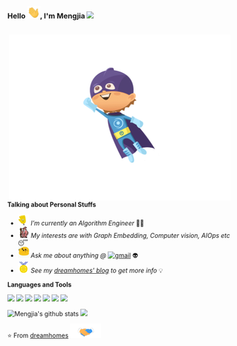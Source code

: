 ###  Hello <img src="https://github.com/SatYu26/SatYu26/blob/master/Assets/Hi.gif" width="29px">, I'm Mengjia <img src="https://media.giphy.com/media/VgCDAzcKvsR6OM0uWg/giphy.gif" width="50">

<br />
<img src="https://github.com/SatYu26/SatYu26/blob/master/Assets/super-kid.gif" alt="Super Kid" align="right" width="500">

**Talking about Personal Stuffs**

- <img alt="GIF" src="https://github.com/SatYu26/SatYu26/blob/master/Assets/wave.gif" width="25vw" /> *I’m currently an Algorithm Engineer* 👨‍💻
- <img alt="GIF" src="https://github.com/SatYu26/SatYu26/blob/master/Assets/gandalf_parrot.gif" width="25vw" /> *My interests are with Graph Embedding, Computer vision, AIOps etc* 😴
- <img alt="GIF" src="https://github.com/SatYu26/SatYu26/blob/master/Assets/happy.gif" width="25vw" /> *Ask me about anything @*  [![gmail](https://img.shields.io/badge/-Gmail-c14438?style=flat-square&logo=Gmail&logoColor=white&link=mailto:shenmj13@gmail.com)](mailto:shenmj13@gmail.com) 👽
- <img alt="GIF" src="https://github.com/SatYu26/SatYu26/blob/master/Assets/Medal.gif" width="25vw" /> *See my [dreamhomes' blog](https://dreamhomes.github.io/) to get more info* 💡


**Languages and Tools**  

<code><a href="https://www.python.org/" target="_blank"><img height="40" src="https://www.vectorlogo.zone/logos/python/python-ar21.svg"></a></code>
<code><a href="https://pytorch.org/" target="_blank"><img height="40" src="https://www.vectorlogo.zone/logos/pytorch/pytorch-ar21.svg"></a></code>
<code><a href="https://www.linux.org/" target="_blank"><img height="40" src="https://www.vectorlogo.zone/logos/linux/linux-ar21.svg"></a></code>
<code><a href="https://www.scala-lang.org/" target="_blank"><img height="40" src="https://www.vectorlogo.zone/logos/scala-lang/scala-lang-ar21.svg"></a></code>
<code><a href="https://www.docker.com/" target="_blank"><img height="40" src="https://www.vectorlogo.zone/logos/docker/docker-official.svg"></a></code>
<code><a href="https://kubernetes.io/" target="_blank"><img height="40" src="https://www.vectorlogo.zone/logos/kubernetes/kubernetes-ar21.svg"></a></code>
<code><a href="https://www.github.com/" target="_blank"><img height="40" src="https://www.vectorlogo.zone/logos/git-scm/git-scm-ar21.svg"></a></code>

![Mengjia's github stats](https://github-readme-stats.vercel.app/api?username=dreamhomes&show_icons=true&hide_border=true)
<a href="https://github.com/Daggy1234">
  <img src="https://github-readme-stats.vercel.app/api/top-langs/?username=dreamhomes&layout=compact" />
</a>

⭐️ From [dreamhomes](https://github.com/dreamhomes) <img src="https://github.com/SatYu26/SatYu26/blob/master/Assets/Handshake.gif" height="32px">
